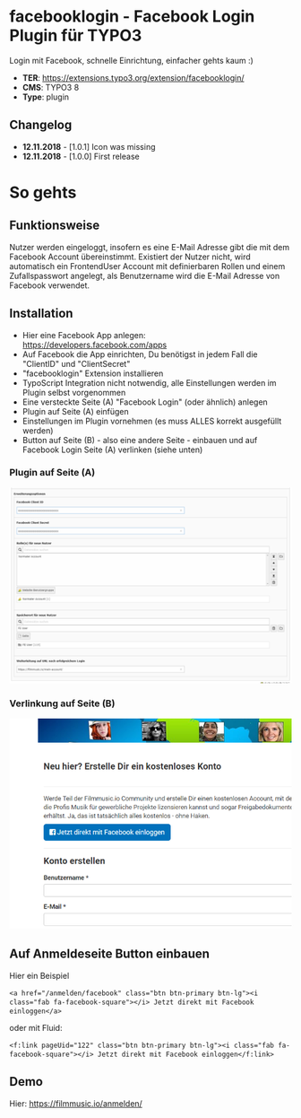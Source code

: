 # facebooklogin - Facebook Login Plugin für TYPO3

Login mit Facebook, schnelle Einrichtung, einfacher gehts kaum :)

* **TER**: https://extensions.typo3.org/extension/facebooklogin/
* **CMS**: TYPO3 8
* **Type**: plugin

## Changelog

* **12.11.2018** - [1.0.1]  Icon was missing
* **12.11.2018** - [1.0.0]  First release

# So gehts

## Funktionsweise

Nutzer werden eingeloggt, insofern es eine E-Mail Adresse gibt die mit dem Facebook Account übereinstimmt.
Existiert der Nutzer nicht, wird automatisch ein FrontendUser Account mit definierbaren Rollen und einem Zufallspasswort angelegt, als Benutzername wird die E-Mail Adresse von Facebook verwendet.

## Installation

* Hier eine Facebook App anlegen: https://developers.facebook.com/apps
* Auf Facebook die App einrichten, Du benötigst in jedem Fall die "ClientID" und "ClientSecret"
* "facebooklogin" Extension installieren
* TypoScript Integration nicht notwendig, alle Einstellungen werden im Plugin selbst vorgenommen
* Eine versteckte Seite (A) "Facebook Login" (oder ähnlich) anlegen
* Plugin auf Seite (A) einfügen
* Einstellungen im Plugin vornehmen (es muss ALLES korrekt ausgefüllt werden)
* Button auf Seite (B) - also eine andere Seite - einbauen und auf Facebook Login Seite (A) verlinken (siehe unten)

### Plugin auf Seite (A) 

![plugin](Documentation/plugin.PNG "Plugin Einstellungen")

### Verlinkung auf Seite (B) 

![login](Documentation/login.PNG "Login Button, der auf Facebook Login Seite verlinkt")

## Auf Anmeldeseite Button einbauen

Hier ein Beispiel

```
<a href="/anmelden/facebook" class="btn btn-primary btn-lg"><i class="fab fa-facebook-square"></i> Jetzt direkt mit Facebook einloggen</a>
```

oder mit Fluid:

```
<f:link pageUid="122" class="btn btn-primary btn-lg"><i class="fab fa-facebook-square"></i> Jetzt direkt mit Facebook einloggen</f:link>
```

## Demo

Hier: https://filmmusic.io/anmelden/